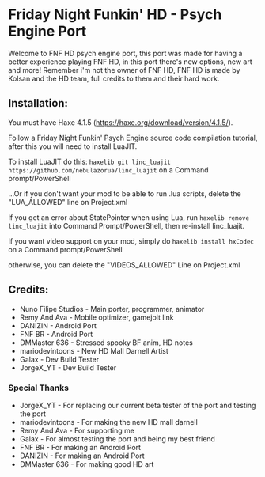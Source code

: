 # Friday Night Funkin' HD - Psych Engine Port
Welcome to FNF HD psych engine port, this port was made for having a better experience playing FNF HD, in this port there's new options, new art and more! Remember i'm not the owner of FNF HD, FNF HD is made by Kolsan and the HD team, full credits to them and their hard work.

## Installation:
You must have Haxe 4.1.5 (https://haxe.org/download/version/4.1.5/).

Follow a Friday Night Funkin' Psych Engine source code compilation tutorial, after this you will need to install LuaJIT.

To install LuaJIT do this: `haxelib git linc_luajit https://github.com/nebulazorua/linc_luajit` on a Command prompt/PowerShell

...Or if you don't want your mod to be able to run .lua scripts, delete the "LUA_ALLOWED" line on Project.xml


If you get an error about StatePointer when using Lua, run `haxelib remove linc_luajit` into Command Prompt/PowerShell, then re-install linc_luajit.

If you want video support on your mod, simply do `haxelib install hxCodec` on a Command prompt/PowerShell

otherwise, you can delete the "VIDEOS_ALLOWED" Line on Project.xml

## Credits:
* Nuno Filipe Studios - Main porter, programmer, animator
* Remy And Ava - Mobile optimizer, gamejolt link
* DANIZIN - Android Port
* FNF BR - Android Port
* DMMaster 636 - Stressed spooky BF anim, HD notes
* mariodevintoons - New HD Mall Darnell Artist
* Galax - Dev Build Tester
* JorgeX_YT - Dev Build Tester

### Special Thanks
* JorgeX_YT - For replacing our current beta tester of the port and testing the port
* mariodevintoons - For making the new HD mall darnell
* Remy And Ava - For supporting me
* Galax - For almost testing the port and being my best friend
* FNF BR - For making an Android Port
* DANIZIN - For making an Android Port
* DMMaster 636 - For making good HD art